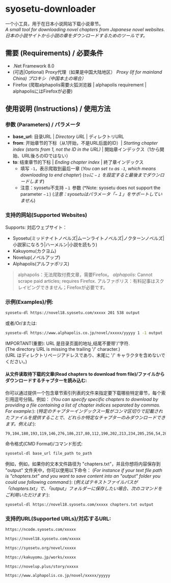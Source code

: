 # syosetu-downloader

一个小工具，用于在日本小说网站下载小说章节。  
*A small tool for downloading novel chapters from Japanese novel websites.*  
*日本の小説サイトから小説の章をダウンロードするためのツールです。*

## 需要 (Requirements) / 必要条件
- .Net Framework 8.0
- (可选|Optional) Proxy代理（如果是中国大陆地区） *Proxy (If for mainland China)* *プロキシ（中国本土の場合）*
- Firefox (爬取alphapolis需要火狐浏览器 | alphapolis requirement | alphapolisにはFirefoxが必要)

## 使用说明 (Instructions) / 使用方法

### 参数 (Parameters) / パラメータ
- **base_url**: 目录URL | *Directory URL* | ディレクトリURL
- **from**: 开始章节的下标（从1开始，不是URL后面的ID）| *Starting chapter index (starts from 1, not the ID in the URL)* | 開始章インデックス（1から開始、URL後ろのIDではない）
- **to**: 结束章节的下标 | *Ending chapter index* | 終了章インデックス 
    - 填写 `-1`，表示爬取到最后一章 (*You can set `to` as `-1`, which means downloading to end chapter*) (*`to`に `−１` を設定すると最後までダウンロードします*)
    - 注意：syosetu不支持 `−１` 参数 (*Note: syosetu does not support the parameter `−１`) (*注意：syosetuはパラメータ「−１」をサポートしていません*)

### 支持的网站(Supported Websites)
Supports:
対応ウェブサイト：
* Syosetu(ミッドナイトノベルズ|ムーンライトノベルズ|ノクターンノベルズ|小説家になろう|ハーメルン|小説を読もう)
* Kakuyomu(カクヨム)
* Novelup(ノベルアップ)
* Alphapolis(アルファポリス)

> alphapolis：无法爬取付费文章，需要Firefox。
> _alphapolis_: Cannot scrape paid articles; requires Firefox.
> アルファポリス：有料記事はスクレイピングできません；Firefoxが必要です。

### 示例(Examples)/例:

```bash
syosetu-dl https://novel18.syosetu.com/xxxxx 201 538 output
```

或者/Or/または:

```bash
syosetu-dl https://www.alphapolis.co.jp/novel/xxxxx/yyyyy 1 -1 output 
```
IMPORTANT(重要): URL 是目录页面的地址,结尾不要带'/'字符.  
(The directory URL is missing the trailing '/' character.)   
(URL はディレクトリページアドレスであり、末尾に '/' キャラクタを含めないでください。)

#### 从文件读取待下载的文章(Read chapters to download from file)/ファイルからダウンロードするチャプターを読み込む:
你可以通过提供一个包含章节索引列表的文件来指定要下载哪些特定章节，每个索引用逗号分隔。例如：
(*You can specify specific chapters to download by providing a file containing a list of chapter indices separated by commas. For example:*):
(*特定のチャプターインデックス一覧がコンマ区切りで記載されたファイルを提供することで、どれらか特定なチャプターのみダウンロードできます。例えば:*):
```textfile.txt:
79,104,180,193,119,146,276,186,217,80,112,190,202,213,234,205,256,54,284...
```

命令格式(CMD Format)/コマンド形式:

```bash 
syosetul-dl base_url file_path to_path 
```

例如，例如，如果你的文本文件路径为 "chapters.txt"，并且你想将内容保存到 "output" 文件夹中，你可以使用以下命令：
(*For instance if your text file path is "chapters.txt" and you want to save content into an "output" folder you could use following command:*):
(*例えばテキストファイルパスが「chapters.txt」で、「output」フォルダーに保存したい場合、次のコマンドをご利用いただけます*:):

```bash 
syosetul-dl https://novel18.syosetu.com/xxxxx chapters.txt output 
```

### 支持的URL(Supported URLs)/対応するURL:
```bash
https://ncode.syosetu.com/xxxxx

https://novel18.syosetu.com/xxxxx

https://syosetu.org/novel/xxxxx 

https://kakuyomu.jp/works/xxxxx 

https://novelup.plus/story/xxxxx 

https://www.alphapolis.co.jp/novel/xxxxx/yyyyy  
```
